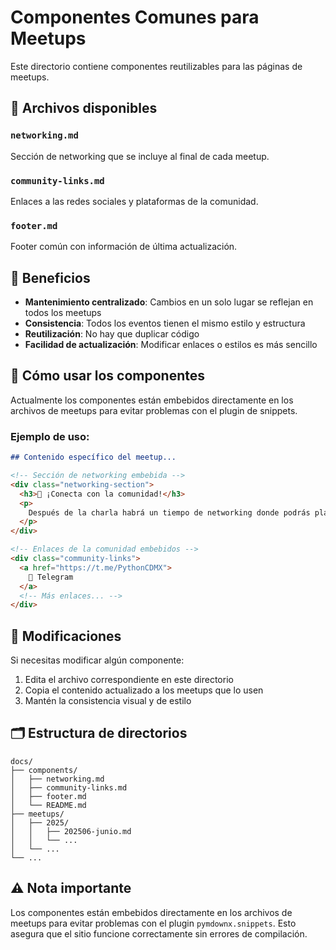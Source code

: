 # Componentes Comunes para Meetups

Este directorio contiene componentes reutilizables para las páginas de meetups.

## 📁 Archivos disponibles

### `networking.md`
Sección de networking que se incluye al final de cada meetup.

### `community-links.md`
Enlaces a las redes sociales y plataformas de la comunidad.

### `footer.md`
Footer común con información de última actualización.

## 🎯 Beneficios

- **Mantenimiento centralizado**: Cambios en un solo lugar se reflejan en todos los meetups
- **Consistencia**: Todos los eventos tienen el mismo estilo y estructura
- **Reutilización**: No hay que duplicar código
- **Facilidad de actualización**: Modificar enlaces o estilos es más sencillo

## 📝 Cómo usar los componentes

Actualmente los componentes están embebidos directamente en los archivos de meetups para evitar problemas con el plugin de snippets.

### Ejemplo de uso:

```markdown
## Contenido específico del meetup...

<!-- Sección de networking embebida -->
<div class="networking-section">
  <h3>💬 ¡Conecta con la comunidad!</h3>
  <p>
    Después de la charla habrá un tiempo de networking donde podrás platicar con programadores de diferentes niveles e intereses.
  </p>
</div>

<!-- Enlaces de la comunidad embebidos -->
<div class="community-links">
  <a href="https://t.me/PythonCDMX">
    📱 Telegram
  </a>
  <!-- Más enlaces... -->
</div>
```

## 🔧 Modificaciones

Si necesitas modificar algún componente:

1. Edita el archivo correspondiente en este directorio
2. Copia el contenido actualizado a los meetups que lo usen
3. Mantén la consistencia visual y de estilo

## 🗂️ Estructura de directorios

```
docs/
├── components/
│   ├── networking.md
│   ├── community-links.md
│   ├── footer.md
│   └── README.md
├── meetups/
│   ├── 2025/
│   │   ├── 202506-junio.md
│   │   └── ...
│   └── ...
└── ...
```

## ⚠️ Nota importante

Los componentes están embebidos directamente en los archivos de meetups para evitar problemas con el plugin `pymdownx.snippets`. Esto asegura que el sitio funcione correctamente sin errores de compilación.
